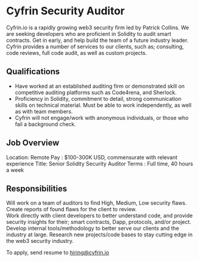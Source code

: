 # Cyfrin Security Auditor

Cyfrin.io is a rapidly growing web3 security firm led by Patrick Collins.
We are seeking developers who are proficient in Solidity to audit smart contracts.
Get in early, and help build the team of a future industry leader. 
Cyfrin provides a number of services to our clients, such as; consulting, code reviews, full code audit, as well as custom projects.


## Qualifications  

- Have worked at an established auditing firm or demonstrated skill on competitive auditing platforms such as Code4rena, and Sherlock.
- Proficiency in Solidity, commitment to detail, strong communication skills on technical material. Must be able to work independently, as well as with team members.
- Cyfrin will not engage/work with anonymous individuals, or those who fail a background check. 


## Job Overview

Location: Remote
Pay : $100-300K USD, commensurate with relevant experience
Title: Senior Solidity Security Auditor
Terms : Full time, 40 hours a week 


## Responsibilities 

Will work on a team of auditors to find High, Medium, Low security flaws. 
Create reports of found flaws for the client to review.  
Work directly with client developers to better understand code, and provide security insights for their; smart contracts, Dapp, protocols, and/or project. 
Develop internal tools/methodology to better serve our clients and the industry at large. 
Research new projects/code bases to stay cutting edge in the web3 security industry. 


To apply, send resume to hiring@cyfrin.io 
